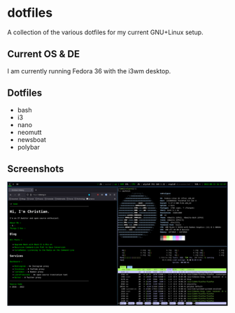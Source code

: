 # dotfiles

A collection of the various dotfiles for my current GNU+Linux setup.

## Current OS & DE

I am currently running Fedora 36 with the i3wm desktop.

## Dotfiles

- bash
- i3
- nano
- neomutt
- newsboat
- polybar

## Screenshots

![Desktop Example](./_examples/desktop.png "Desktop Example")
